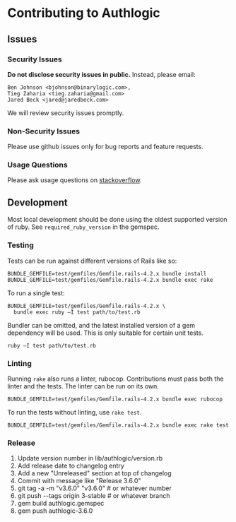 # Contributing to Authlogic

## Issues

### Security Issues

**Do not disclose security issues in public.** Instead, please email:

```
Ben Johnson <bjohnson@binarylogic.com>,
Tieg Zaharia <tieg.zaharia@gmail.com>
Jared Beck <jared@jaredbeck.com>
```

We will review security issues promptly.

### Non-Security Issues

Please use github issues only for bug reports and feature requests.

### Usage Questions

Please ask usage questions on
[stackoverflow](http://stackoverflow.com/questions/tagged/authlogic).

## Development

Most local development should be done using the oldest supported version of
ruby. See `required_ruby_version` in the gemspec.

### Testing

Tests can be run against different versions of Rails like so:

```
BUNDLE_GEMFILE=test/gemfiles/Gemfile.rails-4.2.x bundle install
BUNDLE_GEMFILE=test/gemfiles/Gemfile.rails-4.2.x bundle exec rake
```

To run a single test:

```
BUNDLE_GEMFILE=test/gemfiles/Gemfile.rails-4.2.x \
  bundle exec ruby –I test path/to/test.rb
```

Bundler can be omitted, and the latest installed version of a gem dependency
will be used. This is only suitable for certain unit tests.

```
ruby –I test path/to/test.rb
```

### Linting

Running `rake` also runs a linter, rubocop. Contributions must pass both
the linter and the tests. The linter can be run on its own.

```
BUNDLE_GEMFILE=test/gemfiles/Gemfile.rails-4.2.x bundle exec rubocop
```

To run the tests without linting, use `rake test`.

```
BUNDLE_GEMFILE=test/gemfiles/Gemfile.rails-4.2.x bundle exec rake test
```

### Release

1. Update version number in lib/authlogic/version.rb
1. Add release date to changelog entry
1. Add a new "Unreleased" section at top of changelog
1. Commit with message like "Release 3.6.0"
1. git tag -a -m "v3.6.0" "v3.6.0" # or whatever number
1. git push --tags origin 3-stable # or whatever branch
1. gem build authlogic.gemspec
1. gem push authlogic-3.6.0
